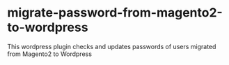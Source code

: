 # migrate-password-from-magento2-to-wordpress
This wordpress plugin checks and updates passwords of users migrated from Magento2 to Wordpress
